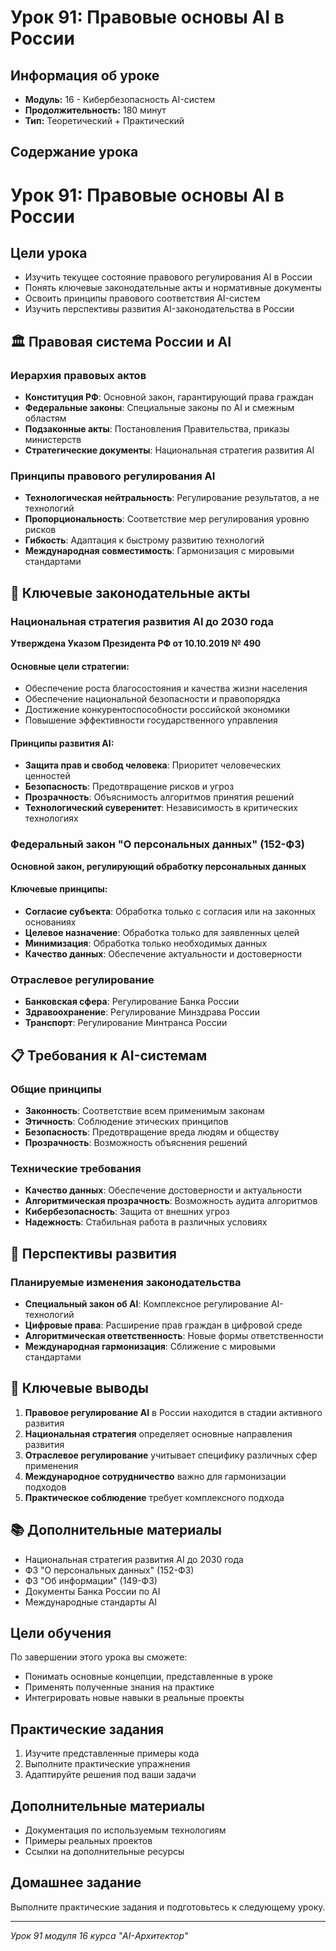 # Урок 91: Правовые основы AI в России

## Информация об уроке
- **Модуль:** 16 - Кибербезопасность AI-систем
- **Продолжительность:** 180 минут
- **Тип:** Теоретический + Практический

## Содержание урока

# Урок 91: Правовые основы AI в России

## Цели урока
- Изучить текущее состояние правового регулирования AI в России
- Понять ключевые законодательные акты и нормативные документы
- Освоить принципы правового соответствия AI-систем
- Изучить перспективы развития AI-законодательства в России

## 🏛️ Правовая система России и AI

### Иерархия правовых актов
- **Конституция РФ**: Основной закон, гарантирующий права граждан
- **Федеральные законы**: Специальные законы по AI и смежным областям
- **Подзаконные акты**: Постановления Правительства, приказы министерств
- **Стратегические документы**: Национальная стратегия развития AI

### Принципы правового регулирования AI
- **Технологическая нейтральность**: Регулирование результатов, а не технологий
- **Пропорциональность**: Соответствие мер регулирования уровню рисков
- **Гибкость**: Адаптация к быстрому развитию технологий
- **Международная совместимость**: Гармонизация с мировыми стандартами

## 📜 Ключевые законодательные акты

### Национальная стратегия развития AI до 2030 года
**Утверждена Указом Президента РФ от 10.10.2019 № 490**

#### Основные цели стратегии:
- Обеспечение роста благосостояния и качества жизни населения
- Обеспечение национальной безопасности и правопорядка
- Достижение конкурентоспособности российской экономики
- Повышение эффективности государственного управления

#### Принципы развития AI:
- **Защита прав и свобод человека**: Приоритет человеческих ценностей
- **Безопасность**: Предотвращение рисков и угроз
- **Прозрачность**: Объяснимость алгоритмов принятия решений
- **Технологический суверенитет**: Независимость в критических технологиях

### Федеральный закон "О персональных данных" (152-ФЗ)
**Основной закон, регулирующий обработку персональных данных**

#### Ключевые принципы:
- **Согласие субъекта**: Обработка только с согласия или на законных основаниях
- **Целевое назначение**: Обработка только для заявленных целей
- **Минимизация**: Обработка только необходимых данных
- **Качество данных**: Обеспечение актуальности и достоверности

### Отраслевое регулирование
- **Банковская сфера**: Регулирование Банка России
- **Здравоохранение**: Регулирование Минздрава России
- **Транспорт**: Регулирование Минтранса России

## 📋 Требования к AI-системам

### Общие принципы
- **Законность**: Соответствие всем применимым законам
- **Этичность**: Соблюдение этических принципов
- **Безопасность**: Предотвращение вреда людям и обществу
- **Прозрачность**: Возможность объяснения решений

### Технические требования
- **Качество данных**: Обеспечение достоверности и актуальности
- **Алгоритмическая прозрачность**: Возможность аудита алгоритмов
- **Кибербезопасность**: Защита от внешних угроз
- **Надежность**: Стабильная работа в различных условиях

## 🔮 Перспективы развития

### Планируемые изменения законодательства
- **Специальный закон об AI**: Комплексное регулирование AI-технологий
- **Цифровые права**: Расширение прав граждан в цифровой среде
- **Алгоритмическая ответственность**: Новые формы ответственности
- **Международная гармонизация**: Сближение с мировыми стандартами

## 🎯 Ключевые выводы

1. **Правовое регулирование AI** в России находится в стадии активного развития
2. **Национальная стратегия** определяет основные направления развития
3. **Отраслевое регулирование** учитывает специфику различных сфер применения
4. **Международное сотрудничество** важно для гармонизации подходов
5. **Практическое соблюдение** требует комплексного подхода

## 📚 Дополнительные материалы

- Национальная стратегия развития AI до 2030 года
- ФЗ "О персональных данных" (152-ФЗ)
- ФЗ "Об информации" (149-ФЗ)
- Документы Банка России по AI
- Международные стандарты AI

## Цели обучения
По завершении этого урока вы сможете:
- Понимать основные концепции, представленные в уроке
- Применять полученные знания на практике
- Интегрировать новые навыки в реальные проекты

## Практические задания
1. Изучите представленные примеры кода
2. Выполните практические упражнения
3. Адаптируйте решения под ваши задачи

## Дополнительные материалы
- Документация по используемым технологиям
- Примеры реальных проектов
- Ссылки на дополнительные ресурсы

## Домашнее задание
Выполните практические задания и подготовьтесь к следующему уроку.

---
*Урок 91 модуля 16 курса "AI-Архитектор"*
